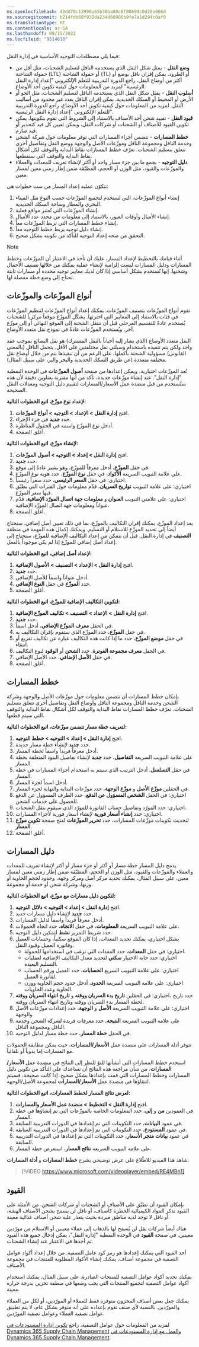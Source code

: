 ```yaml
---
ms.openlocfilehash: 42dd70c13990a65b30ba80c6f00694c0d28a066d
ms.sourcegitcommit: b214fdb68f932da234d60906b9fe7a1d294c0af0
ms.translationtype: HT
ms.contentlocale: ar-SA
ms.lasthandoff: 09/15/2022
ms.locfileid: "9514610"
---
```

فيما يلي مصطلحات التوجيه الأساسية في إدارة النقل:

-   **وضع النقل** - يمثل شكل النقل الذي يستخدمه الناقل لتسليم الشحنات، مثل أقل من حمولة الشاحنة (LTL) أو حمولة الشاحنة (TL) أو الطرود. يمكن إقران ناقل بوضع أو أكثر من أوضاع النقل. راجع الدورة التدريبية للتعلم الإلكتروني "إعداد إدارة النقل الرئيسية" لمزيد من المعلومات حول كيفية تكوين أحد الأوضاع.
-   **أسلوب النقل** - يمثل شكل النقل الذي يستخدمه الناقل لتسليم الشحنات، مثل الجو أو الأرض أو المحيط أو السكك الحديدية. يمكن إقران الناقل بعدد غير محدود من أساليب النقل. لمزيد من المعلومات حول كيفية تكوين أحد الأوضاع، راجع الدورة التدريبية للتعلم الإلكتروني "إعداد إدارة النقل الرئيسية".
-   **قيود النقل** - تقييد شحن أحد الأصناف بالاستناد إلى الشروط التي تقوم بتكوينها. يمكن تكوين القيود للأصناف أو الشحنات أو شركات النقل، ويمكن تعيين كل قيد كتحذير أو قيد صارم.
-   **خطط المسارات** - تتضمن أجزاء المسارات التي توفر معلومات حول شركة الشحن وخدمة الناقل ومجموعة الناقل وموزّعات الأصل والوجهة ووضع النقل وتفاصيل أخرى تتعلق بتسليم الشحنات. تعرّف خطط المسارات نقاط البداية والتوقف لكل أشكال نقاط البداية والتوقف التي ستقطعها.
-   **دليل التوجيه** - يجمع ما بين جزء مسار واحد أو أكثر لإنشاء تعريف للمعدات والعملاء والموزّعات والقيود، مثل الوزن أو الحجم، المطبّقة ضمن إطار زمني معين لمسار معين.

تتكوّن عملية إعداد المسار من ست خطوات هي:

1.  إنشاء أنواع الموزّعات، التي تُستخدم لتجميع الموزّعات حسب النوع مثل الميناء البحري والمطار وساحة السكك الحديدية.
2.  إنشاء الموزّعات التي تُعتبر مواقع فعلية.
3.  إنشاء الأميال وأوقات العبور، بالاستناد إلى معلومات من محدد عدد الأميال.
4.  إنشاء خطط المسارات التي تربط الموزّعات معاً.
5.  إنشاء دليل توجيه يربط خطط التوجيه معاً.
6.  التحقق من صحة إعداد التوجيه للتأكد من تكوينه بشكل صحيح.

> [!Note] 
> أثناء قيامك بالتخطيط لإعداد المسار، عليك أن تأخذ في الاعتبار أن الموزّعات وخطط المسارات ودليل المسارات ليست إلزامية لإنشاء عملية يمكنك من خلالها تصنيف الأحمال وشحنها. إنها تُستخدم بشكل أساسي إذا كان لديك معايير توجيه محددة أو مسارات ثابتة تحتاج إلى وضع خطة مفصلة لها.

## <a name="hub-types-and-hubs"></a>أنواع الموزّعات والموزّعات 

تقوم أنواع الموزّعات بتصنيف الموزّعات. يمكنك إعداد أنواع الموزّعات لتنظيم الموزّعات في فئات بالاستناد إلى المعايير التي اخترتها. يشكّل الموزّع موقعاً مركزياً للشحنات يُستخدم عادةً للتقسيم المرحلي قبل أن تنتقل الشحنة إلى الموقع النهائي أو إلى موزّع آخر. ويُستخدم الموزّعات عادةً في نموذج نقل متعدد الأوضاع.

النقل متعدد الأوضاع (الذي يشار إليه أحياناً بالنقل المشترك) هو نقل البضائع بموجب عقد واحد ولكن يتم تنفيذه باستخدام وسيلتي نقل مختلفتين على الأقل. يتحمل الناقل (بالمعنى القانوني) مسؤولية الشحنة بأكملها، على الرغم من أن تنفيذها يتم من خلال أوضاع نقل مختلفة متعددة (عن طريق السكك الحديدية والبحر والبر، على سبيل المثال).

تُعد الموزّعات اختيارية، ويمكن إعدادها من صفحة **أصول الموزّعات‬** في الوحدة النمطية "إدارة النقل". عند إنشاء موزّعات جديدة، تأكد من أنها مقترنة بعناوين دقيقة لأن هذه ستُستخدم من قبل منضدة عمل الأسعار/المسارات لتقييم دليل التوجيه ومعدلات النقل الصحيحة.

**لإعداد نوع موزّع‬، اتبع الخطوات التالية:**

1.  افتح **إدارة النقل > الإعداد > التوجيه > أنواع الموزّعات**.
2.  حدد **جديد** في جزء الإجراء.
3.  أدخل نوع الموزّع واسمه في الحقول المناظرة.
4.  أغلق الصفحة.

**لإنشاء موزّع، اتبع الخطوات التالية:**

1.  افتح **إدارة النقل > إعداد > التوجيه > أصول الموزّعات**.
2.  حدد **جديد‎**.
3.  في حقل **الموزّع**، أدخل معرفاً للموزّع، وهو يشير عادةً إلى موقع.
4.  على علامة التبويب السريعة **الأكواد**، في حقل **نوع الموزّع**، حدد هوية نوع الموزّع.
5.  اختياري: في حقل **السعر الرئيسي**، حدد سعراً رئيسياً.
6.  اختياري: على علامة التبويب **تواريخ السريان**، قدّم معلومات حول الفترات التي يطبّق فيها سعر الموزّع.
7.  اختياري: على علامتي التبويب **العنوان** و **معلومات جهة اتصال المورّد الإضافية**، قدّم عنواناً ومعلومات جهة اتصال المورِّد الإضافية.
8.  أغلق الصفحة.

بعد إعداد الموزّع، يمكنك إقران التكاليف بالموزّع، بما في ذلك تعيين أصل إضافي. ستحتاج أيضاً إلى تحديد الموزّع للاستلام أو التسليم. ويمكنك إكمال هذه المهمة في منطقة **التصنيف** في إدارة النقل. قبل أن تتمكن من إعداد التكاليف الإضافية للموزّع، ستحتاج إلى إعداد أصل إضافي للموزّع إذا لم يكن موجوداً بالفعل.

**لإعداد أصل إضافي، اتبع الخطوات التالية:**

1.  افتح **إدارة النقل > الإعداد > التصنيف > الأصول الإضافية**.
2.  حدد **جديد‎**.
3.  أدخل عنواناً واسماً للأصل الإضافي.
4.  حدد **الموزّع** في حقل **النوع الإضافي**.
5.  أغلق الصفحة.

**لتكوين التكاليف الإضافية للموزّع، اتبع الخطوات التالية:**

1.  افتح **إدارة النقل > الإعداد > التصنيف > تكاليف الموزّع الإضافية**.
2.  حدد **جديد‎**.
3.  في الحقل **معرف الموزّع الإضافي**، أدخل اسماً.
4.  في حقل **الموزّع**، حدد الموزّع الذي ستقوم بإقران التكاليف به.
5.  في حقل **موضع الموزّع**، حدد ما إذا كانت هذه التكاليف عبارة عن تكاليف تفريغ أو انتقاء.
6.  في الحقل **معرف مجموعة الفوترة**، حدد **الشحن** أو **الوقود** لنوع التكاليف.
7.  في حقل **الأصل الإضافي**، حدد الأصل الإضافي.
8.  أغلق الصفحة.

## <a name="route-plans"></a>خطط المسارات 

بإمكان خطط المسارات أن تتضمن معلومات حول موزّعات الأصل والوجهة وشركة الشحن وخدمة الناقل ومجموعة الناقل وأوضاع النقل وتفاصيل أخرى تتعلق بتسليم الشحنات. تعرّف خطط المسارات نقاط البداية والتوقف لكل أشكال نقاط البداية والتوقف التي سيتم قطعها.

**لتعريف خطة مسار تتضمن موزّعات، اتبع الخطوات التالية:**

1.  افتح **إدارة النقل > إعداد > التوجيه > خطط التوجيه**.
2.  حدد **جديد** لإنشاء خطة مسار جديدة.
3.  أدخل معرفاً فريداً واسماً لخطة المسار.
4.  على علامة التبويب السريعة **التفاصيل**، حدد **جديد** لإنشاء تفاصيل البنود المتعلقة بخطة المسار.
5.  في حقل **التسلسل**، أدخل الترتيب الذي سيتم به استخدام أجزاء المسارات في خطة المسار.
6.  أدخل اسماً لجزء المسار.
7.  في الحقلين **موزّع الأصل** و **موزّع الوجهة**، حدد موزّعات البداية والنهاية لجزء المسار.
8.  اختياري: في الحقل **الشخص المسؤول عن الدفع**، حدد الطرف المسؤول عن الدفع للحصول على خدمات الشحن.
9.  اختياري: حدد المورّد وتفاصيل حساب الفاتورة للمورّد الذي سيقوم بنقل الشحنات.
10. اختياري: حدد **إنشاء أسعار فورية** لإنشاء أسعار فورية لأجزاء المسارات.
11. لتحديث تكوينات موزّعات المسارات، حدد **تحرير الموزّعات** لفتح صفحة **تكوين موزّع المسار**.
12. أغلق الصفحة.

## <a name="route-guide"></a>دليل المسارات 

يدمج دليل المسار خطة مسار أو أكثر أو جزء مسار أو أكثر لإنشاء تعريف للمعدات والعملاء والموزّعات والقيود، مثل الوزن أو الحجم، المطبّقة ضمن إطار زمني معين لمسار معين. على سبيل المثال، يمكنك تحديد مركز أصل ومركز وجهة، وحدود لحجم الحاوية أو وزنها، وشركة شحن أو خدمة أو مجموعة.

**لتكوين دليل مسارات مع موزّع، اتبع الخطوات التالية:**

1.  افتح **إدارة النقل > إعداد > التوجيه > دلائل التوجيه**.
2.  حدد **جديد** لإنشاء دليل مسارات جديد.
3.  أدخل معرفاً فريداً واسماً لدليل المسارات.
4.  على علامة التبويب السريعة **المعلومات**، في حقل **الاتجاه**، حدد اتجاه الحمولات.
5.  حدد شريط التمرير **نشط** لتمكين دليل التوجيه.
6.  بشكل اختياري، يمكنك تحديد المعدات، إذا كان الموقع سكنياً، وحسابات العميل وفاتورة العميل وقيود النقل.
    - اختياري: في حقل **المعدات**، حدد المعدات التي ترغب في استخدامها للحمولة.
    - اختياري: حدد خانة الاختيار **سكني** لتحديد معدل التكاليف الإضافية لعمليات التسليم البعيدة.
    - اختياري: على علامة التبويب السريع **الحسابات**، حدد العميل ورقم الحساب لفاتورة العميل.
    - اختياري: على علامة التبويب السريعة **الحدود**، أدخل حدود حجم الحاوية ووزن الحاوية وعدد الحاويات.
7.  اختياري: في الحقلين **تاريخ بدء السريان ووقته** و **تاريخ انتهاء السريان ووقته‏‎**، حدد تاريخ بدء السريان ووقته وتاريخ انتهاء السريان ووقته‏‎ لخطة المسار.
8.  اختياري: على علامة التبويب السريعة **الأصل** و **الوجهة**، حدد إعدادات موزّعات الأصل والوجهة.
9.  على علامة التبويب السريعة **النتيجة**، حدد معرفات فريدة لشركة الشحن وخدمة الناقل ومجموعة الناقل.
10. في الحقل **خطة المسار**، حدد خطة مسار لدليل التوجيه.

تتوفر أدلة المسارات على منضدة عمل **الأسعار/المسارات**، حيث يمكن مطابقة الحمولات مع المسارات إما يدوياً أو تلقائياً.

استخدم خطط المسارات التي أنشأتها للتوّ للنظر إلى النتائج في منضدة عمل **الأسعار/المسارات**. من شأن مراجعة هذه النتائج أن تساعدك على التأكد من تكوين دليل المسارات وخطط المسارات التي قمت بإعدادها بشكل صحيح. إذا كانت صحيحة، فسيتم انتقاؤها في منضدة عمل **الأسعار/المسارات** لمجموعة الأصل/الوجهة.

**لعرض نتائج المسار لخطط المسارات، اتبع الخطوات التالية:**

1.  افتح **إدارة النقل > التخطيط > منضدة عمل الأسعار والمسارات**.
2.  في العمودين **من** و **إلى**، حدد المعلومات الخاصة بالموزّعات التي تم إنشاؤها في خطة المسار.
3.  في عمود **البيانات**، حدد التكوينات التي تم إعدادها في الدورات التدريبية السابقة.
4.  في عمود **المستودع**، حدد التكوينات التي تم إعدادها في الدورات التدريبية السابقة.
5.  في عمود **بيانات متجر الأسعار**، حدد التكوينات التي تم إعدادها في الدورات التدريبية السابقة.
6.  على علامة التبويب السريعة **نتائج المسار**، استعرض خطة المسار.

شاهد هذا الفيديو للاطّلاع على عرض توضيحي يشرح **خطط المسارات** و **أدلة المسارات**.
> [!VIDEO https://www.microsoft.com/videoplayer/embed/RE4MBn1]


## <a name="constraints"></a>القيود 

بإمكان القيود أن تطبّق على الأصناف أو الشحنات أو شركات الشحن.
من الأمثلة على القيود نذكر المواد الكيميائية الخطرة كأصناف، أو ناقل لن يسمح بشحن الأصناف الهشة، أو ناقل لا توجد لديه مناطق مبردة بحيث يتعذر عليه شحن أصناف غذائية معينة.

هناك أيضاً شركات نقل لن يُسمح لها بالذهاب إلى عملاء معينين أو الاستلام من مورّدين معينين. في صفحة **القيود** في الوحدة النمطية "إدارة النقل"، يمكن إدخال جميع هذه القيود ثم أخذها في الاعتبار عند إنشاء الشحنات.

أحد القيود التي يمكنك إعدادها هو رمز كود عامل التصفية. من خلال إعداد أكواد عوامل التصفية في مجموعة أصناف، يمكنك إنشاء الأكواد المطلوبة للمنتجات في مجموعة الأصناف.

يمكنك تحديد أكواد عوامل التصفية للمنتجات الصادرة. على سبيل المثال، يمكنك استخدام أكواد عوامل التصفية لتجميع المنتجات التي يجب وضعها في منطقة تخزين بدرجة حرارة معينة.

يمكنك جعل بعض أصناف المخزون متوفرة فقط للعملاء أو المورّدين، أو لكل من العملاء والمورّدين. بالنسبة لأي صنف تقوم بإعداده على أنه متوفر بشكل عام، لا يتم تطبيق عوامل تصفية العملاء وعوامل تصفية المورّدين.


لمزيد من المعلومات حول عوامل التصفية، راجع [تكوين إدارة المستودعات في Dynamics 365 Supply Chain Management](/training/modules/configure-warehouse-management-dyn365-supply-chain-mgmt/?azure-portal=true) و[العمل مع إدارة المستودعات في Dynamics 365 Supply Chain Management](/training/modules/work-warehouse-management-dyn365-supply-chain-mgmt/?azure-portal=true).
